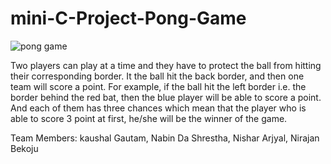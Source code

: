 # mini-C-Project-Pong-Game
![pong game](https://user-images.githubusercontent.com/56423554/86943991-de61d580-c166-11ea-9430-cf0182a86bd2.JPG)

Two players can play at a time and they have to protect the ball from hitting their corresponding border. It the ball hit the back border, and then one team will score a point. For example, if the ball hit the left border i.e. the border behind the red bat, then the blue player will be able to score a point. And each of them has three chances which mean that the player who is able to score 3 point at first, he/she will be the winner of the game.  

Team Members: kaushal Gautam, Nabin Da Shrestha, Nishar Arjyal, Nirajan Bekoju

